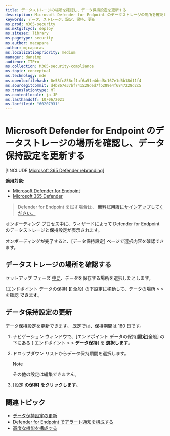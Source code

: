 ```yaml
---
title: データストレージの場所を確認し、データ保持設定を更新する
description: Microsoft Defender for Endpoint のデータストレージの場所を確認し、データ保持設定を更新する
keywords: データ、ストレージ、設定、保持、更新
ms.prod: m365-security
ms.mktglfcycl: deploy
ms.sitesec: library
ms.pagetype: security
ms.author: macapara
author: mjcaparas
ms.localizationpriority: medium
manager: dansimp
audience: ITPro
ms.collection: M365-security-compliance
ms.topic: conceptual
ms.technology: mde
ms.openlocfilehash: 0e58fc856cf1af6a51e4ded8c167e1d6b18d11f4
ms.sourcegitcommit: d4b867e37bf741528ded7fb289e4f6847228d2c5
ms.translationtype: MT
ms.contentlocale: ja-JP
ms.lasthandoff: 10/06/2021
ms.locfileid: "60207931"
---
```

# <a name="verify-data-storage-location-and-update-data-retention-settings-for-microsoft-defender-for-endpoint"></a>Microsoft Defender for Endpoint のデータストレージの場所を確認し、データ保持設定を更新する

[!INCLUDE [Microsoft 365 Defender rebranding](../../includes/microsoft-defender.md)]


**適用対象:**
- [Microsoft Defender for Endpoint](https://go.microsoft.com/fwlink/p/?linkid=2154037)
- [Microsoft 365 Defender](https://go.microsoft.com/fwlink/?linkid=2118804)


> Defender for Endpoint を試す場合は、 [無料試用版にサインアップしてください。](https://signup.microsoft.com/create-account/signup?products=7f379fee-c4f9-4278-b0a1-e4c8c2fcdf7e&ru=https://aka.ms/MDEp2OpenTrial?ocid=docs-wdatp-gensettings-abovefoldlink)

オンボーディング プロセス中に、ウィザードによって Defender for Endpoint のデータストレージと保持設定が表示されます。 

オンボーディングが完了すると、[データ保持設定] ページで選択内容を確認できます。

## <a name="verify-data-storage-location"></a>データストレージの場所を確認する
セットアップ フェーズ [中に](production-deployment.md)、データを保存する場所を選択したとします。 


[エンドポイント データの保持] **([** 全般] の下設定に移動して、データの場所 \>  \> を確認 **できます**。


## <a name="update-data-retention-settings"></a>データ保持設定の更新

データ保持設定を更新できます。 既定では、保持期間は 180 日です。 

1. ナビゲーション ウィンドウで、[エンドポイント データの保持]**設定**[全般] の下にある [ エンドポイント \>  \> **データ保持**] を **選択します**。

2. ドロップダウン リストからデータ保持期間を選択します。

    > [!NOTE]
    > その他の設定は編集できません。

3. [設定 **の保存] をクリックします**。

## <a name="related-topics"></a>関連トピック
- [データ保持設定の更新](data-retention-settings.md)
- [Defender for Endpoint でアラート通知を構成する](configure-email-notifications.md)
- [高度な機能を構成する](advanced-features.md)
